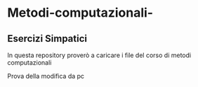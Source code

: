 # Metodi-computazionali-
## Esercizi Simpatici
In questa repository proverò a caricare i file del corso di metodi computazionali

Prova della modifica da pc